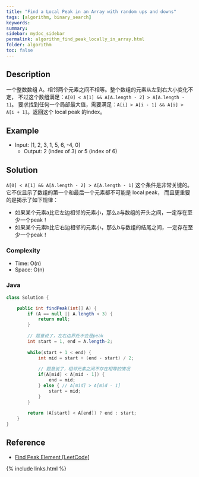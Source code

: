 ```yaml
---
title: "Find a Local Peak in an Array with random ups and downs"
tags: [algorithm, binary_search]
keywords:
summary:
sidebar: mydoc_sidebar
permalink: algorithm_find_peak_locally_in_array.html
folder: algorithm
toc: false
---
```


## Description
一个整数数组 A。相邻两个元素之间不相等。整个数组的元素从左到右大小变化不定，
不过这个数组满足：`A[0] < A[1] && A[A.length - 2] > A[A.length - 1]`。
要求找到任何一个局部最大值，需要满足：`A[i] > A[i - 1] && A[i] > A[i + 1]`。返回这个 local peak 的index。

## Example
* Input: [1, 2, 3, 1, 5, 6, -4, 0]
  * Output: 2 (index of 3) or 5 (index of 6)

## Solution
`A[0] < A[1] && A[A.length - 2] > A[A.length - 1]` 这个条件是非常关键的。它不仅显示了数组的第一个和最后一个元素都不可能是 local peak，
而且更重要的是揭示了如下规律：
* 如果某个元素a比它左边相邻的元素小，那么a与数组的开头之间，一定存在至少一个peak！
* 如果某个元素b比它右边相邻的元素小，那么b与数组的结尾之间，一定存在至少一个peak！

### Complexity
* Time: O(n)
* Space: O(n)

### Java
```java
class Solution {

    public int findPeak(int[] A) {
        if (A == null || A.length < 3) {
            return null;
        }
    
        // 题意说了，左右边界处不会是peak
        int start = 1, end = A.length-2; 
        
        while(start + 1 < end) {
            int mid = start + (end - start) / 2;
            
            // 题意说了，相邻元素之间不存在相等的情况
            if(A[mid] < A[mid - 1]) {
                end = mid;
            } else { // A[mid] > A[mid - 1]
                start = mid;
            }
        }
        
        return (A[start] < A[end]) ? end : start;
    }
}
```

## Reference
* [Find Peak Element [LeetCode]](https://leetcode.com/problems/find-peak-element/description/)

{% include links.html %}
